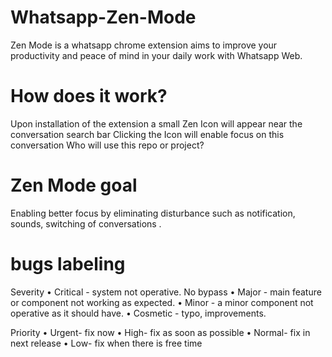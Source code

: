 # Whatsapp-Zen-Mode
Zen Mode is a whatsapp chrome extension aims to improve your productivity and peace of mind in your daily work with Whatsapp Web. 
# How does it work?
Upon installation of the extension a small Zen Icon will appear near the conversation search bar
Clicking the Icon will enable focus on this conversation
Who will use this repo or project?
# Zen Mode goal
Enabling better focus by eliminating disturbance such as notification, sounds, switching of conversations .
# bugs labeling
Severity
•	Critical - system not operative. No bypass
•	Major - main feature or component not working as expected.
•	Minor - a minor component not operative as it should have.
•	Cosmetic - typo, improvements.

Priority
•	Urgent- fix now
•	High- fix as soon as possible
•	Normal- fix in next release
•	Low- fix when there is free time
